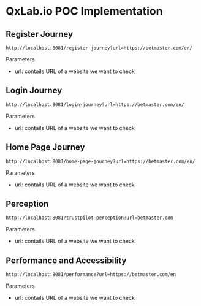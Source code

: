 # QxLab.io POC Implementation

## Register Journey

`http://localhost:8081/register-journey?url=https://betmaster.com/en/`

Parameters

- url: contails URL of a website we want to check

## Login Journey

`http://localhost:8081/login-journey?url=https://betmaster.com/en/`

Parameters

- url: contails URL of a website we want to check

## Home Page Journey

`http://localhost:8081/home-page-journey?url=https://betmaster.com/en/`

Parameters

- url: contails URL of a website we want to check

## Perception

`http://localhost:8081/trustpilot-perception?url=betmaster.com`

Parameters

- url: contails URL of a website we want to check

## Performance and Accessibility

`http://localhost:8081/performance?url=https://betmaster.com/en`

Parameters

- url: contails URL of a website we want to check
